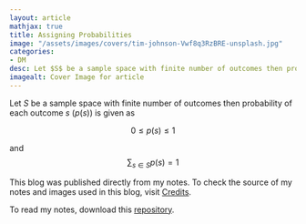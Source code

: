 ```yaml
---
layout: article
mathjax: true
title: Assigning Probabilities
image: "/assets/images/covers/tim-johnson-Vwf8q3RzBRE-unsplash.jpg"
categories:
- DM
desc: Let $S$ be a sample space with finite number of outcomes then probability of each outcome $s$ ($p(s)$) is given as 
imagealt: Cover Image for article
---
```


Let $S$ be a sample space with finite number of outcomes then probability of each outcome $s$ ($p(s)$) is given as




















































































































































































































































































































































































































$$0 \le p(s) \le 1$$




















































































































































































































































































































































































































and $$\sum_{s \in S} p(s) = 1$$





















































































































































































































































































































































































































This blog was published directly from my notes.
To check the source of my notes and images used in this blog, visit <a href="/credits.html" target="_blank">Credits</a>.

To read my notes, download this <a href="https://github.com/bovem/CS" target="blank">repository</a>.